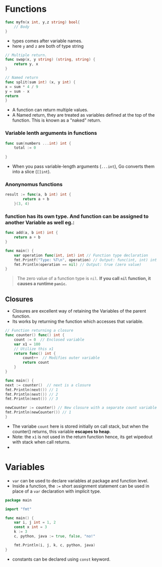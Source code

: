 # Functions

```go
func myfn(x int, y,z string) bool{
	// Body
}
```
- types comes after variable names.
- here `y` and `z` are both of type string

```go
// Multiple return.
func swap(x, y string) (string, string) {
	return y, x
}

// Named return
func split(sum int) (x, y int) {
x = sum * 4 / 9
y = sum - x
return
}
```
- A function can return multiple values.
- A Named return, they are treated as variables defined at the top of the function. This is known as a "naked" return.
### Variable lenth arguments in functions
```go
func sum(numbers ...int) int {
	total := 0
	
}
```
- When you pass variable-length arguments (`...int`), Go converts them into a slice (`[]int`).
### Anonynomus functions
```go
result := func(a, b int) int {
        return a + b
    }(3, 4)
```

### function has its own type. And function can be assigned to another Variable as well eg.:
```go
func add(a, b int) int {
    return a + b
}

func main() {
    var operation func(int, int) int // Function type declaration
    fmt.Printf("Type: %T\n", operation) // Output: func(int, int) int
    fmt.Println(operation == nil) // Output: true (zero value)
}
```
> The zero value of a function type is `nil`. **If you call `nil` function, it causes a runtime `panic`.**


## Closures
- Closures are excellent way of retaining the Variables of the parent function.
- Its works by returning the function which accesses that variable.
```go
// Function returning a closure
func counter() func() int {
    count := 0  // Enclosed variable
    var x1 = 100
	// Utilize this x1
    return func() int {
        count++  // Modifies outer variable
        return count
    }
}

func main() {
next := counter()  // next is a closure
fmt.Println(next()) // 1
fmt.Println(next()) // 2
fmt.Println(next()) // 3

newCounter := counter() // New closure with a separate count variable
fmt.Println(newCounter()) // 1
}
```

- The variabe `count` here is stored initially on call stack, but when the counter() returns, this variable **escapes to heap**.
- Note: the `x1` is not used in the return function hence, its get wipedout with stack when call returns.
- 

# Variables
- `var` can be used to declare variables at package and function level.
- Inside a function, the `:=` short assignment statement can be used in place of a `var` declaration with implicit type.
```go
package main

import "fmt"

func main() {
	var i, j int = 1, 2
	const x int = 3
	k := 3
	c, python, java := true, false, "no!"

	fmt.Println(i, j, k, c, python, java)
}
```
- constants can be declared using `const` keyword.

